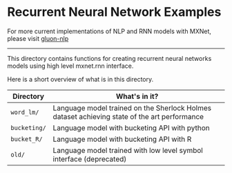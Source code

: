 Recurrent Neural Network Examples
===========

For more current implementations of NLP and RNN models with MXNet, please visit [gluon-nlp](http://gluon-nlp.mxnet.io/index.html)

------


This directory contains functions for creating recurrent neural networks
models using high level mxnet.rnn interface.

Here is a short overview of what is in this directory.

Directory | What's in it?
--- | ---
`word_lm/` | Language model trained on the Sherlock Holmes dataset achieving state of the art performance
`bucketing/` | Language model with bucketing API with python
`bucket_R/` | Language model with bucketing API with R
`old/` | Language model trained with low level symbol interface (deprecated)
